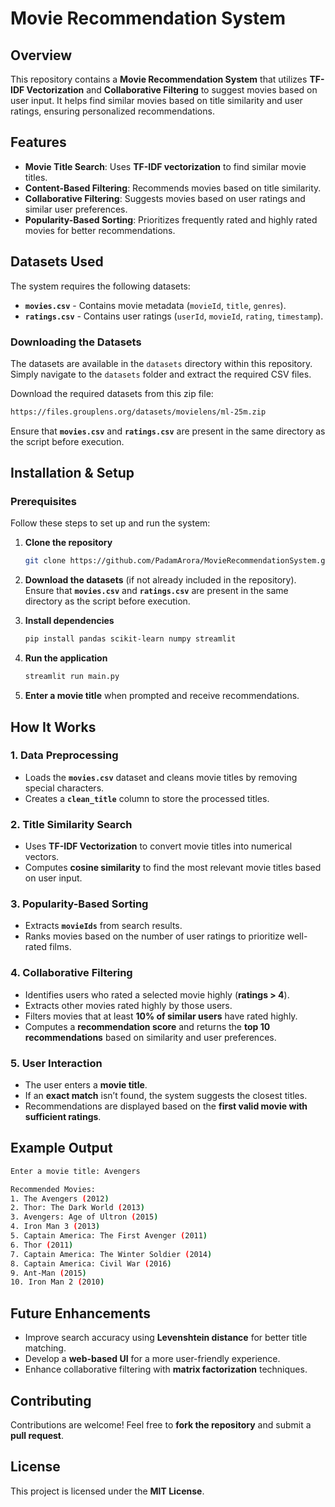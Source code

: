 # **Movie Recommendation System**  

## **Overview**  
This repository contains a **Movie Recommendation System** that utilizes **TF-IDF Vectorization** and **Collaborative Filtering** to suggest movies based on user input. It helps find similar movies based on title similarity and user ratings, ensuring personalized recommendations.  

## **Features**  
- **Movie Title Search**: Uses **TF-IDF vectorization** to find similar movie titles.  
- **Content-Based Filtering**: Recommends movies based on title similarity.  
- **Collaborative Filtering**: Suggests movies based on user ratings and similar user preferences.  
- **Popularity-Based Sorting**: Prioritizes frequently rated and highly rated movies for better recommendations.  

## **Datasets Used**  
The system requires the following datasets:  
- **`movies.csv`** - Contains movie metadata (`movieId`, `title`, `genres`).  
- **`ratings.csv`** - Contains user ratings (`userId`, `movieId`, `rating`, `timestamp`).  

### **Downloading the Datasets**  
The datasets are available in the `datasets` directory within this repository. Simply navigate to the `datasets` folder and extract the required CSV files. 

Download the required datasets from this zip file:
```bash
https://files.grouplens.org/datasets/movielens/ml-25m.zip
```  
Ensure that **`movies.csv`** and **`ratings.csv`** are present in the same directory as the script before execution.  

## **Installation & Setup**  

### **Prerequisites**  
Follow these steps to set up and run the system:  

1. **Clone the repository**  
   ```bash
   git clone https://github.com/PadamArora/MovieRecommendationSystem.git
   ```  

2. **Download the datasets** (if not already included in the repository).
   Ensure that **`movies.csv`** and **`ratings.csv`** are present in the same directory as the script before execution.  

3. **Install dependencies**  
   ```bash
   pip install pandas scikit-learn numpy streamlit
   ```  

4. **Run the application**  
   ```bash
   streamlit run main.py
   ```  

6. **Enter a movie title** when prompted and receive recommendations.  

## **How It Works**  

### **1. Data Preprocessing**  
- Loads the **`movies.csv`** dataset and cleans movie titles by removing special characters.  
- Creates a **`clean_title`** column to store the processed titles.  

### **2. Title Similarity Search**  
- Uses **TF-IDF Vectorization** to convert movie titles into numerical vectors.  
- Computes **cosine similarity** to find the most relevant movie titles based on user input.  

### **3. Popularity-Based Sorting**  
- Extracts **`movieIds`** from search results.  
- Ranks movies based on the number of user ratings to prioritize well-rated films.  

### **4. Collaborative Filtering**  
- Identifies users who rated a selected movie highly (**ratings > 4**).  
- Extracts other movies rated highly by those users.  
- Filters movies that at least **10% of similar users** have rated highly.  
- Computes a **recommendation score** and returns the **top 10 recommendations** based on similarity and user preferences.  

### **5. User Interaction**  
- The user enters a **movie title**.  
- If an **exact match** isn’t found, the system suggests the closest titles.  
- Recommendations are displayed based on the **first valid movie with sufficient ratings**.  

## **Example Output**  
```bash
Enter a movie title: Avengers  

Recommended Movies:  
1. The Avengers (2012)  
2. Thor: The Dark World (2013)  
3. Avengers: Age of Ultron (2015)  
4. Iron Man 3 (2013)  
5. Captain America: The First Avenger (2011)  
6. Thor (2011)  
7. Captain America: The Winter Soldier (2014)  
8. Captain America: Civil War (2016)  
9. Ant-Man (2015)  
10. Iron Man 2 (2010)  
```  

## **Future Enhancements**  
- Improve search accuracy using **Levenshtein distance** for better title matching.  
- Develop a **web-based UI** for a more user-friendly experience.  
- Enhance collaborative filtering with **matrix factorization** techniques.  

## **Contributing**  
Contributions are welcome! Feel free to **fork the repository** and submit a **pull request**.  

## **License**  
This project is licensed under the **MIT License**.

